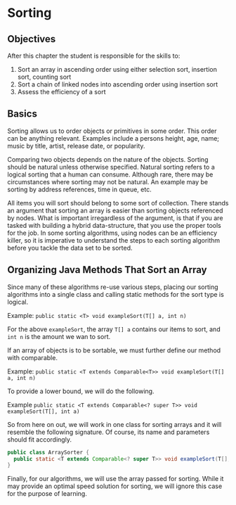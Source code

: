 # Sorting

## Objectives
After this chapter the student is responsible for the skills to:

  1. Sort an array in ascending order using either selection sort, insertion sort, counting sort
  2. Sort a chain of linked nodes into ascending order using insertion sort
  3. Assess the efficiency of a sort

## Basics
Sorting allows us to order objects or primitives in some order. This order can be anything relevant. Examples include a persons height, age, name; music by title, artist, release date, or popularity.

Comparing two objects depends on the nature of the objects. Sorting should be natural unless otherwise specified. Natural sorting refers to a logical sorting that a human can consume. Although rare, there may be circumstances where sorting may not be natural. An example may be sorting by address references, time in queue, etc.

All items you will sort should belong to some sort of collection. There stands an argument that sorting an array is easier than sorting objects referenced by nodes. What is important irregardless of the argument, is that if you are tasked with building a hybrid data-structure, that you use the proper tools for the job. In some sorting algorithms, using nodes can be an efficiency killer, so it is imperative to understand the steps to each sorting algorithm before you tackle the data set to be sorted.

## Organizing Java Methods That Sort an Array
Since many of these algorithms re-use various steps, placing our sorting algorithms into a single class and calling static methods for the sort type is logical.

Example:
`public static <T> void exampleSort(T[] a, int n)`

For the above `exampleSort`, the array `T[] a` contains our items to sort, and `int n` is the amount we wan to sort.

If an array of objects is to be sortable, we must further define our method with comparable.

Example:
`public static <T extends Comparable<T>> void exampleSort(T[] a, int n)`

To provide a lower bound, we will do the following.

Example
`public static <T extends Comparable<? super T>> void exampleSort(T[], int a)`

So from here on out, we will work in one class for sorting arrays and it will resemble the following signature. Of course, its name and parameters should fit accordingly.

```java
public class ArraySorter {
  public static <T extends Comparable<? super T>> void exampleSort(T[], int a){}
}
```

Finally, for our algorithms, we will use the array passed for sorting. While it may provide an optimal speed solution for sorting, we will ignore this case for the purpose of learning.
